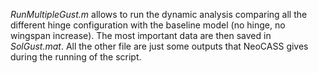 _RunMultipleGust.m_ allows to run the dynamic analysis comparing all the different hinge configuration with the baseline model (no hinge, no wingspan increase). The most important data are then saved in _SolGust.mat_.
All the other file are just some outputs that NeoCASS gives during the running of the script.
